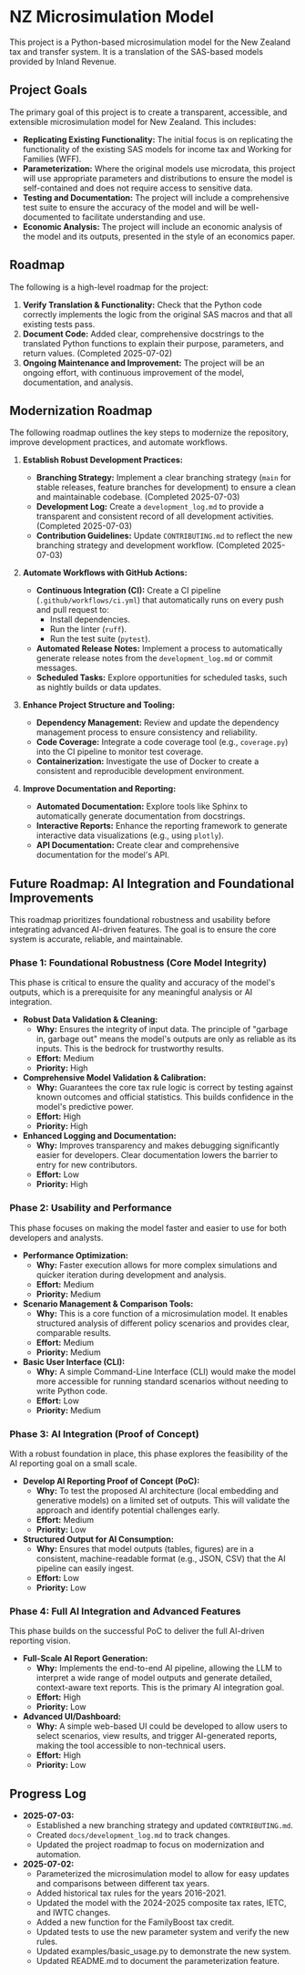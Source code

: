 # NZ Microsimulation Model

This project is a Python-based microsimulation model for the New Zealand tax and transfer system. It is a translation of the SAS-based models provided by Inland Revenue.

## Project Goals

The primary goal of this project is to create a transparent, accessible, and extensible microsimulation model for New Zealand. This includes:

*   **Replicating Existing Functionality:** The initial focus is on replicating the functionality of the existing SAS models for income tax and Working for Families (WFF).
*   **Parameterization:** Where the original models use microdata, this project will use appropriate parameters and distributions to ensure the model is self-contained and does not require access to sensitive data.
*   **Testing and Documentation:** The project will include a comprehensive test suite to ensure the accuracy of the model and will be well-documented to facilitate understanding and use.
*   **Economic Analysis:** The project will include an economic analysis of the model and its outputs, presented in the style of an economics paper.

## Roadmap

The following is a high-level roadmap for the project:

1.  **Verify Translation & Functionality:** Check that the Python code correctly implements the logic from the original SAS macros and that all existing tests pass.
2.  **Document Code:** Added clear, comprehensive docstrings to the translated Python functions to explain their purpose, parameters, and return values. (Completed 2025-07-02)
3.  **Ongoing Maintenance and Improvement:** The project will be an ongoing effort, with continuous improvement of the model, documentation, and analysis.

## Modernization Roadmap

The following roadmap outlines the key steps to modernize the repository, improve development practices, and automate workflows.

1.  **Establish Robust Development Practices:**
    *   **Branching Strategy:** Implement a clear branching strategy (`main` for stable releases, feature branches for development) to ensure a clean and maintainable codebase. (Completed 2025-07-03)
    *   **Development Log:** Create a `development_log.md` to provide a transparent and consistent record of all development activities. (Completed 2025-07-03)
    *   **Contribution Guidelines:** Update `CONTRIBUTING.md` to reflect the new branching strategy and development workflow. (Completed 2025-07-03)

2.  **Automate Workflows with GitHub Actions:**
    *   **Continuous Integration (CI):** Create a CI pipeline (`.github/workflows/ci.yml`) that automatically runs on every push and pull request to:
        *   Install dependencies.
        *   Run the linter (`ruff`).
        *   Run the test suite (`pytest`).
    *   **Automated Release Notes:** Implement a process to automatically generate release notes from the `development_log.md` or commit messages.
    *   **Scheduled Tasks:** Explore opportunities for scheduled tasks, such as nightly builds or data updates.

3.  **Enhance Project Structure and Tooling:**
    *   **Dependency Management:** Review and update the dependency management process to ensure consistency and reliability.
    *   **Code Coverage:** Integrate a code coverage tool (e.g., `coverage.py`) into the CI pipeline to monitor test coverage.
    *   **Containerization:** Investigate the use of Docker to create a consistent and reproducible development environment.

4.  **Improve Documentation and Reporting:**
    *   **Automated Documentation:** Explore tools like Sphinx to automatically generate documentation from docstrings.
    *   **Interactive Reports:** Enhance the reporting framework to generate interactive data visualizations (e.g., using `plotly`).
    *   **API Documentation:** Create clear and comprehensive documentation for the model's API.

## Future Roadmap: AI Integration and Foundational Improvements

This roadmap prioritizes foundational robustness and usability before integrating advanced AI-driven features. The goal is to ensure the core system is accurate, reliable, and maintainable.

### Phase 1: Foundational Robustness (Core Model Integrity)

This phase is critical to ensure the quality and accuracy of the model's outputs, which is a prerequisite for any meaningful analysis or AI integration.

*   **Robust Data Validation & Cleaning:**
    *   **Why:** Ensures the integrity of input data. The principle of "garbage in, garbage out" means the model's outputs are only as reliable as its inputs. This is the bedrock for trustworthy results.
    *   **Effort:** Medium
    *   **Priority:** High
*   **Comprehensive Model Validation & Calibration:**
    *   **Why:** Guarantees the core tax rule logic is correct by testing against known outcomes and official statistics. This builds confidence in the model's predictive power.
    *   **Effort:** High
    *   **Priority:** High
*   **Enhanced Logging and Documentation:**
    *   **Why:** Improves transparency and makes debugging significantly easier for developers. Clear documentation lowers the barrier to entry for new contributors.
    *   **Effort:** Low
    *   **Priority:** High

### Phase 2: Usability and Performance

This phase focuses on making the model faster and easier to use for both developers and analysts.

*   **Performance Optimization:**
    *   **Why:** Faster execution allows for more complex simulations and quicker iteration during development and analysis.
    *   **Effort:** Medium
    *   **Priority:** Medium
*   **Scenario Management & Comparison Tools:**
    *   **Why:** This is a core function of a microsimulation model. It enables structured analysis of different policy scenarios and provides clear, comparable results.
    *   **Effort:** Medium
    *   **Priority:** Medium
*   **Basic User Interface (CLI):**
    *   **Why:** A simple Command-Line Interface (CLI) would make the model more accessible for running standard scenarios without needing to write Python code.
    *   **Effort:** Low
    *   **Priority:** Medium

### Phase 3: AI Integration (Proof of Concept)

With a robust foundation in place, this phase explores the feasibility of the AI reporting goal on a small scale.

*   **Develop AI Reporting Proof of Concept (PoC):**
    *   **Why:** To test the proposed AI architecture (local embedding and generative models) on a limited set of outputs. This will validate the approach and identify potential challenges early.
    *   **Effort:** Medium
    *   **Priority:** Low
*   **Structured Output for AI Consumption:**
    *   **Why:** Ensures that model outputs (tables, figures) are in a consistent, machine-readable format (e.g., JSON, CSV) that the AI pipeline can easily ingest.
    *   **Effort:** Low
    *   **Priority:** Low

### Phase 4: Full AI Integration and Advanced Features

This phase builds on the successful PoC to deliver the full AI-driven reporting vision.

*   **Full-Scale AI Report Generation:**
    *   **Why:** Implements the end-to-end AI pipeline, allowing the LLM to interpret a wide range of model outputs and generate detailed, context-aware text reports. This is the primary AI integration goal.
    *   **Effort:** High
    *   **Priority:** Low
*   **Advanced UI/Dashboard:**
    *   **Why:** A simple web-based UI could be developed to allow users to select scenarios, view results, and trigger AI-generated reports, making the tool accessible to non-technical users.
    *   **Effort:** High
    *   **Priority:** Low

## Progress Log

*   **2025-07-03:**
    *   Established a new branching strategy and updated `CONTRIBUTING.md`.
    *   Created `docs/development_log.md` to track changes.
    *   Updated the project roadmap to focus on modernization and automation.
*   **2025-07-02:**
    *   Parameterized the microsimulation model to allow for easy updates and comparisons between different tax years.
    *   Added historical tax rules for the years 2016-2021.
    *   Updated the model with the 2024-2025 composite tax rates, IETC, and IWTC changes.
    *   Added a new function for the FamilyBoost tax credit.
    *   Updated tests to use the new parameter system and verify the new rules.
    *   Updated examples/basic_usage.py to demonstrate the new system.
    *   Updated README.md to document the parameterization feature.